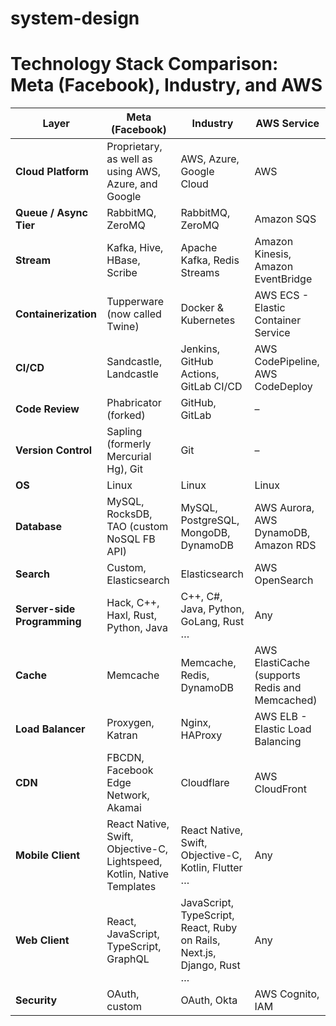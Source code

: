 # system-design

# Technology Stack Comparison: Meta (Facebook), Industry, and AWS

| **Layer**                 | **Meta (Facebook)**                                                                 | **Industry**                                  | **AWS Service**                                                                                                |
|---------------------------|-------------------------------------------------------------------------------------|-----------------------------------------------|---------------------------------------------------------------------------------------------------------------|
| **Cloud Platform**        | Proprietary, as well as using AWS, Azure, and Google                                | AWS, Azure, Google Cloud                      | AWS                                                                                                           |
| **Queue / Async Tier**    | RabbitMQ, ZeroMQ                                                                    | RabbitMQ, ZeroMQ                              | Amazon SQS                                                                                                    |
| **Stream**               | Kafka, Hive, HBase, Scribe                                                           | Apache Kafka, Redis Streams                   | Amazon Kinesis, Amazon EventBridge                                                                           |
| **Containerization**      | Tupperware (now called Twine)                                                        | Docker & Kubernetes                           | AWS ECS - Elastic Container Service                                                                          |
| **CI/CD**                | Sandcastle, Landcastle                                                       | Jenkins, GitHub Actions, GitLab CI/CD         | AWS CodePipeline, AWS CodeDeploy                                                                             |
| **Code Review**          | Phabricator (forked) | GitHub, GitLab | – |
| **Version Control**      | Sapling (formerly Mercurial Hg), Git | Git | – |
| **OS**                   | Linux                                                                                | Linux                                         | Linux                                                                                                        |
| **Database**             | MySQL, RocksDB, TAO (custom NoSQL FB API)                                            | MySQL, PostgreSQL, MongoDB, DynamoDB          | AWS Aurora, AWS DynamoDB, Amazon RDS                                                                        |
| **Search**               | Custom, Elasticsearch                                                                | Elasticsearch                                 | AWS OpenSearch                                                                                               |
| **Server-side Programming** | Hack, C++, Haxl, Rust, Python, Java                                              | C++, C#, Java, Python, GoLang, Rust …         | Any                                                                                                           |
| **Cache**                | Memcache                                                                            | Memcache, Redis, DynamoDB                     | AWS ElastiCache (supports Redis and Memcached)                                                              |
| **Load Balancer**        | Proxygen, Katran                                                                     | Nginx, HAProxy                                | AWS ELB - Elastic Load Balancing                                                                            |
| **CDN**                  | FBCDN, Facebook Edge Network, Akamai                                                 | Cloudflare                                    | AWS CloudFront                                                                                               |
| **Mobile Client**        | React Native, Swift, Objective-C, Lightspeed, Kotlin, Native Templates               | React Native, Swift, Objective-C, Kotlin, Flutter … | Any                                                                                                           |
| **Web Client**           | React, JavaScript, TypeScript, GraphQL                                               | JavaScript, TypeScript, React, Ruby on Rails, Next.js, Django, Rust … | Any                                                                                                           |
| **Security**             | OAuth, custom                                                                        | OAuth, Okta                                   | AWS Cognito, IAM                                                                                             |

